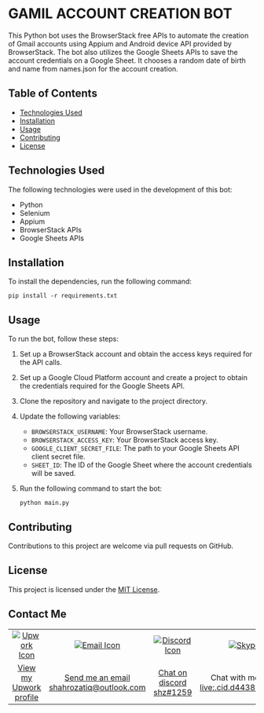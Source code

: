 # GAMIL ACCOUNT CREATION BOT

This Python bot uses the BrowserStack free APIs to automate the creation of Gmail accounts using Appium and Android device API provided by BrowserStack. The bot also utilizes the Google Sheets APIs to save the account credentials on a Google Sheet. It chooses a random date of birth and name from names.json for the account creation.

## Table of Contents

- [Technologies Used](#technologies-used)
- [Installation](#installation)
- [Usage](#usage)
- [Contributing](#contributing)
- [License](#license)

## Technologies Used

The following technologies were used in the development of this bot:

- Python 
- Selenium 
- Appium 
- BrowserStack APIs 
- Google Sheets APIs

## Installation

To install the dependencies, run the following command:

```pip install -r requirements.txt```


## Usage

To run the bot, follow these steps:

1. Set up a BrowserStack account and obtain the access keys required for the API calls.

2. Set up a Google Cloud Platform account and create a project to obtain the credentials required for the Google Sheets API.

3. Clone the repository and navigate to the project directory.

4. Update the following variables:
   
   - `BROWSERSTACK_USERNAME`: Your BrowserStack username.
   - `BROWSERSTACK_ACCESS_KEY`: Your BrowserStack access key.
   - `GOOGLE_CLIENT_SECRET_FILE`: The path to your Google Sheets API client secret file.
   - `SHEET_ID`: The ID of the Google Sheet where the account credentials will be saved.
   
5. Run the following command to start the bot:

    `python main.py`


## Contributing

Contributions to this project are welcome via pull requests on GitHub.

## License

This project is licensed under the [MIT License](https://github.com/<username>/<repository>/blob/main/LICENSE).
## Contact Me

<table>
  <tr>
    <td align="center"><a href="https://www.upwork.com/freelancers/~01c437b099d917194b" title="View my Upwork profile"><img src="https://img.icons8.com/external-tal-revivo-shadow-tal-revivo/48/null/external-upwork-a-global-freelancing-platform-where-professionals-connect-and-collaborate-remotely-logo-shadow-tal-revivo.png" alt="Upwork Icon"/></a></td>
    <td align="center"><a href="mailto:shahrozatiq@outlook.com" title="Send me an email"><img src="https://img.icons8.com/fluent/48/000000/email-open.png" alt="Email Icon"/></a></td>
    <td align="center"><a href="#" title="Join my Discord server"><img src="https://img.icons8.com/color/48/000000/discord-new-logo.png" alt="Discord Icon"/></a></td>
    <td align="center"><a href="skype:live:.cid.d443850fdc6504ea?chat" title="Chat with me on Skype"><img src="https://img.icons8.com/color/48/000000/skype--v1.png" alt="Skype Icon"/></a></td>
    <td align="center"><a href="https://www.linkedin.com/in/shahroz-atiq-73335b270/" title="Connect with me on LinkedIn"><img src="https://img.icons8.com/color/48/000000/linkedin.png" alt="LinkedIn Icon"/></a></td>
  </tr>
  <tr>
    <td align="center"><a href="https://www.upwork.com/freelancers/~01c437b099d917194b">View my Upwork profile</a></td>
    <td align="center"><a href="mailto:shahrozatiq@outlook.com">Send me an email</br>shahrozatiq@outlook.com</a></td>
    <td align="center"><a href="#">Chat on discord</br>shz#1259</a></td>
    <td align="center">Chat with me on Skype<a href="skype:live:.cid.d443850fdc6504ea?chat"></br>live:.cid.d443850fdc6504ea</a></td>
    <td align="center"><a href="https://www.linkedin.com/in/shahroz-atiq-73335b270/">Connect with me on LinkedIn</a></td>
  </tr>
</table>